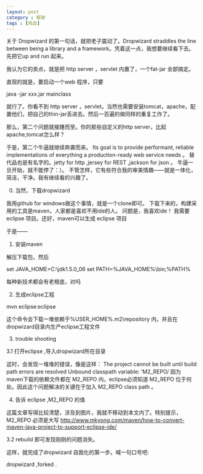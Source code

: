 ```yaml
---
layout: post
category : 框架
tags : [鸡血]
---
```


关于 Dropwizard 的第一句话，就把老子震动了。Dropwizard straddles the line between being a library and a framework。凭着这一点，我想要继续看下去。先把它up and run 起来。

我认为它的卖点，就是把 http server ，servlet 内置了，一个fat-jar 全部搞定。

直观的就是，要启动一个web 程序，只要

java -jar xxx.jar mainclass 

就行了。你看不到  http server ，servlet。当然也需要安装tomcat，apache，配置他们，把自己的thin-jar丢进去。然后一百遍的做同样的重复工作了。

那么，第二个问题就接踵而至。你的那些自定义的http server，比起apache,tomcat怎么样？

于是，第二个牛逼就继续奔袭而来。 Its goal is to provide performant, reliable implementations of everything a production-ready web service needs 。
替代品也是有名字的。jetty for http ,jersey for REST ,jackson for json 。
牛逼一旦开始，就不能停了：）。
不管怎样，它有些符合我的审美情趣——就是一体化，简洁，干净。我有继续看的兴趣了。


0. 当然，下载dropwizard

我用github for windows做这个事情，就是一个clone即可。
下载下来的，构建采用的工具是maven，人家都是喜欢不用ide的人。
问题是，我喜欢ide！
我需要 eclipse 项目。还好，maven可以生成 eclipse 项目

于是——

1. 安装maven

解压下载包，然后

set JAVA_HOME=C:\jdk1.5.0_06
set PATH=%JAVA_HOME%\bin;%PATH% 

每种新技术都会有老根底，对吗

2. 生成eclipse工程

mvn eclipse:eclipse

这个命令会下载一堆依赖于%USER_HOME%\.m2\repository 内，并且在dropwizard目录内生产eclipse工程文件

3. trouble shooting

3.1 打开eclipse ,导入dropwizard所在目录

这时，会发现一堆堆的错误，像是这样：
     The project cannot be built until build path errors are resolved Unbound classpath variable: 'M2_REPO/
因为maven下载的依赖文件都在 M2_REPO 内，eclipse必须知道 M2_REPO 位于何处。因此这个问题解决的关键在于加入 M2_REPO class path 。

4. 告诉 eclipse ,M2_REPO 的值

这篇文章写得比较清楚，涉及到图片，我就不移动到本文内了。特别提示， M2_REPO 必须是大写
http://www.mkyong.com/maven/how-to-convert-maven-java-project-to-support-eclipse-ide/

3.2  rebuild 即可发现刚刚的问题消失。

这样，就完成了dropwizard 自我化的第一步。喊一句口号吧:

dropwizard ,forked .
